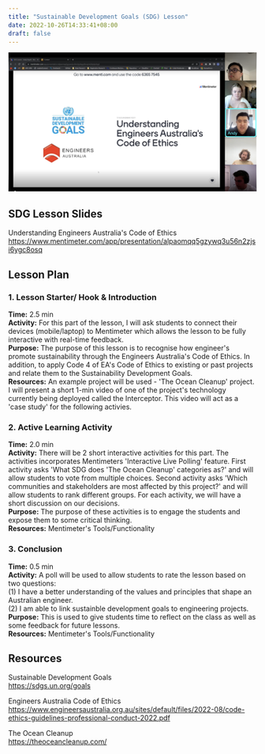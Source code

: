 ```yaml
---
title: "Sustainable Development Goals (SDG) Lesson"
date: 2022-10-26T14:33:41+08:00
draft: false
---
```


![Image alt](images/class.png)

## SDG Lesson Slides

Understanding Engineers Australia's Code of Ethics  
https://www.mentimeter.com/app/presentation/alpaomqq5gzywq3u56n2zjsi6ygc8osq

## Lesson Plan

### 1. Lesson Starter/ Hook & Introduction
**Time:** 2.5 min  
**Activity:** For this part of the lesson, I will ask students to connect their devices (mobile/laptop) to Mentimeter which allows the lesson to be fully interactive with real-time feedback.  
**Purpose:** The purpose of this lesson is to recognise how engineer's promote sustainability through the Engineers Australia's Code of Ethics. In addition, to apply Code 4 of EA's Code of Ethics to existing or past projects and relate them to the Sustainability Development Goals.  
**Resources:** An example project will be used - 'The Ocean Cleanup' project. I will present a short 1-min video of one of the project's technology currently being deployed called the Interceptor. This video will act as a 'case study' for the following activies.

### 2. Active Learning Activity 
**Time:** 2.0 min  
**Activity:** There will be 2 short interactive activities for this part. The activities incorporates Mentimeters 'Interactive Live Polling' feature. First activity asks 'What SDG does 'The Ocean Cleanup' categories as?' and will allow students to vote from multiple choices. Second activity asks 'Which communities and stakeholders are most affected by this project?' and will allow students to rank different groups. For each activity, we will have a short discussion on our decisions.  
**Purpose:** The purpose of these activities is to engage the students and expose them to some critical thinking.  
**Resources:** Mentimeter's Tools/Functionality


### 3. Conclusion
**Time:** 0.5 min  
**Activity:** A poll will be used to allow students to rate the lesson based on two questions:  
(1) I have a better understanding of the values and principles that shape an Australian engineer.   
(2) I am able to link sustainble development goals to engineering projects.  
**Purpose:** This is used to give students time to reflect on the class as well as some feedback for future lessons.  
**Resources:** Mentimeter's Tools/Functionality

## Resources

Sustainable Development Goals  
https://sdgs.un.org/goals

Engineers Australia Code of Ethics   
https://www.engineersaustralia.org.au/sites/default/files/2022-08/code-ethics-guidelines-professional-conduct-2022.pdf

The Ocean Cleanup  
https://theoceancleanup.com/